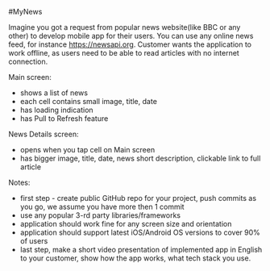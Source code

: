 #MyNews

Imagine you got a request from popular news website(like BBC or any other) to develop mobile app for their users. You can use any online news feed, for instance https://newsapi.org. Customer wants the application to work offline, as users need to be able to read articles with no internet connection.

Main screen:
- shows a list of news
- each cell contains small image, title, date
- has loading indication
- has Pull to Refresh feature

News Details screen:
- opens when you tap cell on Main screen
- has bigger image, title, date, news short description, clickable link to full article

Notes:
- first step - create public GitHub repo for your project, push commits as you go, we assume you have more then 1 commit
- use any popular 3-rd party libraries/frameworks
- application should work fine for any screen size and orientation
- application should support latest iOS/Android OS versions to cover 90% of users
- last step, make a short video presentation of implemented app in English to your customer, show how the app works, what tech stack you use.